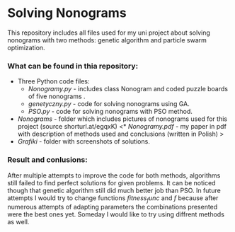# Solving Nonograms

This repository includes all files used for my uni project about solving nonograms with two methods: genetic algorithm and particle swarm optimization.

### What can be found in thia repository:
* Three Python code files:
    * *Nonogramy.py* - includes class Nonogram and coded puzzle boards of five nonograms .
    * *genetyczny.py* - code for solving nonograms using GA.
    * *PSO.py* - code for solving nonograms with PSO method.
* *Nonograms* - folder which includes pictures of nonograms used for this project (source shorturl.at/egqxK)
<* *Nonogramy.pdf* - my paper in pdf with description of methods used and conclusions (written in Polish) >
* *Grafiki* - folder with screenshots of solutions.

### Result and conlusions:
After multiple attempts to improve the code for both methods, algorithms still failed to find perfect solutions for given problems. It can be noticed though that genetic algorithm still did much better job than PSO. In future attempts I would try to change functions $fitness_func$ and $f$ because after numerous attempts of adapting parameters the combinations presented were the best ones yet. Someday I would like to try using diffrent methods as well.
